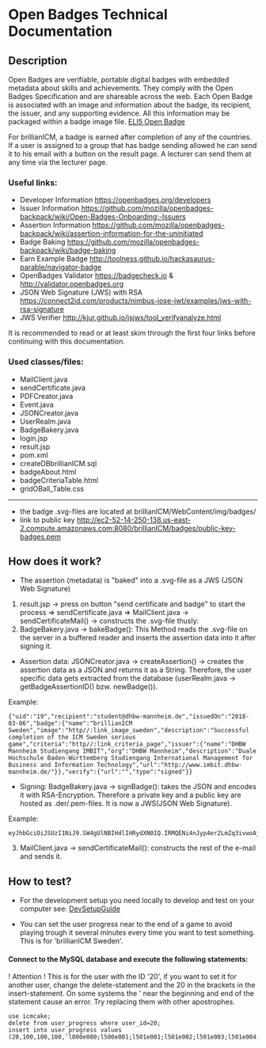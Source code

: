 # Open Badges Technical Documentation

## Description

Open Badges are verifiable, portable digital badges with embedded metadata about skills and achievements. They comply with the Open Badges Specification and are shareable across the web. Each Open Badge is associated with an image and information about the badge, its recipient, the issuer, and any supporting evidence. All this information may be packaged within a badge image file. [ELI5 Open Badge](https://openbadges.org/get-started/)

For brillianICM, a badge is earned after completion of any of the countries. If a user is assigned to a group that has badge sending allowed he can send it to his email with a button on the result page. A lecturer can send them at any time via the lecturer page.

### Useful links:

- Developer Information	https://openbadges.org/developers
- Issuer Information https://github.com/mozilla/openbadges-backpack/wiki/Open-Badges-Onboarding:-Issuers
- Assertion Information	https://github.com/mozilla/openbadges-backpack/wiki/assertion-information-for-the-uninitiated
- Badge Baking https://github.com/mozilla/openbadges-backpack/wiki/badge-baking
- Earn Example Badge	http://toolness.github.io/hackasaurus-parable/navigator-badge 
- OpenBadges Validator	https://badgecheck.io & http://validator.openbadges.org 
- JSON Web Signature (JWS) with RSA https://connect2id.com/products/nimbus-jose-jwt/examples/jws-with-rsa-signature
- JWS Verifier	http://kjur.github.io/jsjws/tool_verifyanalyze.html

It is recommended to read or at least skim through the first four links before continuing with this documentation.

### Used classes/files:

- MailClient.java
- sendCertificate.java
- PDFCreator.java
- Event.java
- JSONCreator.java
- UserRealm.java
- BadgeBakery.java
- login.jsp
- result.jsp
- pom.xml
- createDBbrillianICM.sql
- badgeAbout.html
- badgeCriteriaTable.html
- gridOBall_Table.css

---
- the badge .svg-files are located at brillianICM/WebContent/img/badges/
- link to public key http://ec2-52-14-250-138.us-east-2.compute.amazonaws.com:8080/brillianICM/badges/public-key-badges.pem 

## How does it work?

- The assertion (metadata) is "baked" into a .svg-file as a JWS (JSON Web Signature)

1. result.jsp -> press on button "send certificate and badge" to start the process => sendCertificate.java => MailClient.java -> sendCertificateMail() -> constructs the .svg-file thusly:
2. BadgeBakery.java -> bakeBadge(): This Method reads the .svg-file on the server in a buffered reader and inserts the assertion data into it after signing it.
  - Assertion data: JSONCreator.java -> createAssertion() -> creates the assertion data as a JSON and returns it as a String. Therefore, the user specific data gets extracted from the database (userRealm.java -> getBadgeAssertionID() bzw. newBadge()).
  
Example:
```
{"uid":"19","recipient":"student@dhbw-mannheim.de","issuedOn":"2018-03-06","badge":{"name":"brillianICM Sweden","image":"http//:link_image_sweden","description":"Successful completion of the ICM Sweden serious game","criteria":"http//:link_criteria_page","issuer":{"name":"DHBW Mannheim Studiengang IMBIT","org":"DHBW Mannheim","description":"Duale Hochschule Baden-Württemberg Studiengang International Management for Business and Information Technology","url":"http://www.imbit.dhbw-mannheim.de/"}},"verify":{"url":"","type":"signed"}}
```

  - Signing: BadgeBakery.java -> signBadge(): takes the JSON and encodes it with RSA-Encryption. Therefore a private key and a public key are hosted as .der/.pem-files. It is now a JWS(JSON Web Signature).
  
Example:
  ```
  eyJhbGciOiJSUzI1NiJ9.SW4gUlNBIHdlIHRydXN0IQ.IRMQENi4nJyp4er2LmZq3ivwoAjqa1uUkSBKFIX7ATndFF5ivnokXZc8u0A
  ```
 3. MailClient.java -> sendCertificateMail(): constructs the rest of the e-mail and sends it.
 

## How to test?

- For the development setup you need locally to develop and test on your computer see: [DevSetupGuide](https://github.com/MariaBiosciences/digital-learning-imbit/tree/master/resources/documentation/DevelopmentSetupGuide.md)


- You can set the user progress near to the end of a game to avoid playing trough it several minutes every time you want to test something. This is for 'brillianICM Sweden'.

#### Connect to the MySQL database and execute the following statements:

! Attention ! This is for the user with the ID '20', if you want to set it for another user, change the delete-statement and the 20 in the brackets in the insert-statement. On some systems the ' near the beginning and end of the statement cause an error. Try replacing them with other apostrophes.

```
use icmcake;
delete from user_progress where user_id=20;
insert into user_progress values (20,100,100,100,'l000e000;l500e001;l501e001;l501e002;l501e003;l501e004;l510e000;l520e000;l520e001;l520e004;l520e006;l520e008;l520e009;l520e012;l520e013;l520e015;l523e000;l523e001;l523e002;l523e004;l523e005;l523e008;l526e000;l526e002;l526e004;l526e006;l528e000;l528e002;l528e003;l528e004;l528e005;l528e006;l530e000;l530e901;l530e902;l530e903;l530e905;l533e000;l533e002;l533e004;l535e000;l535e001;l535e003;l535e903;l535e905;l535e909;l537e900;l537e901;l561e000;l561e001;l561e002;l561e003;l561e004;l561e005;l561e006;l561e007;l561e008;l561e009;l565e000;l565e001;l565e003;l565e005;l565e008;l565e010;l565e011;l565e012;l565e014;l565e016;l565e019;l565e020;l570e000;l570e002;l570e003;l570e004;l590e000;l590e001;l200e001;l700e001;l700e006;l700e011;l700e001;l700e006;l700e011;l500e001;l501e001;l501e002;l501e003;l501e004;l510e000;l520e000;l520e001;l520e004;l520e006;l520e008;l520e009;l520e012;l520e013;l520e016;l523e000;l523e001;l523e002;l523e004;l523e006;l523e008;l526e000;l526e003;l526e004;l526e006;l528e000;l528e001;l528e003;l528e004;l528e005;l528e006;l530e000;l530e001;l530e002;l530e003;l530e005;l530e904;l530e905;l533e000;l533e002;l533e004;l535e000;l535e001;l535e003;l535e005;l535e006;l535e907;l535e908;l535e909;l537e900;l537e901;l561e000;l561e001;l561e002;l561e003;l561e004;l561e005;l561e006;l561e007;l561e008;l561e009;l565e000;l565e002;l565e003;l565e004;l565e007;l565e010;l565e011;l565e012;l565e013;l565e016;l565e019;l565e020;l570e000;l570e002;l570e003;l570e005;l590e000',0,0,0,0,0,0,0);
```
